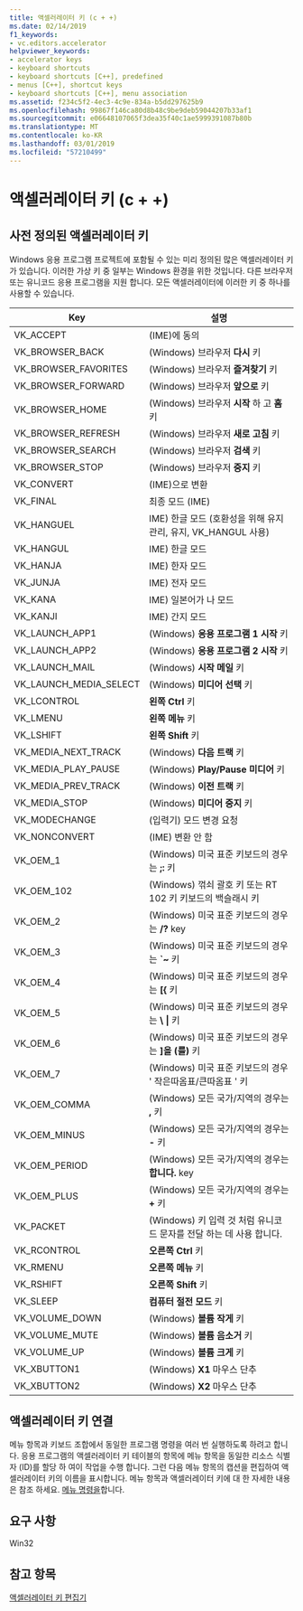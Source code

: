 ```yaml
---
title: 액셀러레이터 키 (c + +)
ms.date: 02/14/2019
f1_keywords:
- vc.editors.accelerator
helpviewer_keywords:
- accelerator keys
- keyboard shortcuts
- keyboard shortcuts [C++], predefined
- menus [C++], shortcut keys
- keyboard shortcuts [C++], menu association
ms.assetid: f234c5f2-4ec3-4c9e-834a-b5dd297625b9
ms.openlocfilehash: 99867f146ca80d8b48c9be9deb59044207b33af1
ms.sourcegitcommit: e06648107065f3dea35f40c1ae5999391087b80b
ms.translationtype: MT
ms.contentlocale: ko-KR
ms.lasthandoff: 03/01/2019
ms.locfileid: "57210499"
---
```

# <a name="accelerator-keys-c"></a>액셀러레이터 키 (c + +)

## <a name="predefined-accelerator-keys"></a>사전 정의된 액셀러레이터 키

Windows 응용 프로그램 프로젝트에 포함될 수 있는 미리 정의된 많은 액셀러레이터 키가 있습니다. 이러한 가상 키 중 일부는 Windows 환경을 위한 것입니다. 다른 브라우저 또는 유니코드 응용 프로그램을 지원 합니다. 모든 액셀러레이터에 이러한 키 중 하나를 사용할 수 있습니다.

|Key|설명|
|---------|-----------------|
|VK_ACCEPT|(IME)에 동의|
|VK_BROWSER_BACK|(Windows) 브라우저 **다시** 키|
|VK_BROWSER_FAVORITES|(Windows) 브라우저 **즐겨찾기** 키|
|VK_BROWSER_FORWARD|(Windows) 브라우저 **앞으로** 키|
|VK_BROWSER_HOME|(Windows) 브라우저 **시작** 하 고 **홈** 키|
|VK_BROWSER_REFRESH|(Windows) 브라우저 **새로 고침** 키|
|VK_BROWSER_SEARCH|(Windows) 브라우저 **검색** 키|
|VK_BROWSER_STOP|(Windows) 브라우저 **중지** 키|
|VK_CONVERT|(IME)으로 변환|
|VK_FINAL|최종 모드 (IME)|
|VK_HANGUEL|IME) 한글 모드 (호환성을 위해 유지 관리, 유지, VK_HANGUL 사용)|
|VK_HANGUL|IME) 한글 모드|
|VK_HANJA|IME) 한자 모드|
|VK_JUNJA|IME) 전자 모드|
|VK_KANA|IME) 일본어가 나 모드|
|VK_KANJI|IME) 간지 모드|
|VK_LAUNCH_APP1|(Windows) **응용 프로그램 1 시작** 키|
|VK_LAUNCH_APP2|(Windows) **응용 프로그램 2 시작** 키|
|VK_LAUNCH_MAIL|(Windows) **시작 메일** 키|
|VK_LAUNCH_MEDIA_SELECT|(Windows) **미디어 선택** 키|
|VK_LCONTROL|**왼쪽 Ctrl** 키|
|VK_LMENU|**왼쪽 메뉴** 키|
|VK_LSHIFT|**왼쪽 Shift** 키|
|VK_MEDIA_NEXT_TRACK|(Windows) **다음 트랙** 키|
|VK_MEDIA_PLAY_PAUSE|(Windows) **Play/Pause 미디어** 키|
|VK_MEDIA_PREV_TRACK|(Windows) **이전 트랙** 키|
|VK_MEDIA_STOP|(Windows) **미디어 중지** 키|
|VK_MODECHANGE|(입력기) 모드 변경 요청|
|VK_NONCONVERT|(IME) 변환 안 함|
|VK_OEM_1|(Windows) 미국 표준 키보드의 경우는 **;:** 키|
|VK_OEM_102|(Windows) 꺾쇠 괄호 키 또는 RT 102 키 키보드의 백슬래시 키|
|VK_OEM_2|(Windows) 미국 표준 키보드의 경우는 **/?** key|
|VK_OEM_3|(Windows) 미국 표준 키보드의 경우는 **`~** 키|
|VK_OEM_4|(Windows) 미국 표준 키보드의 경우는 **[{** 키|
|VK_OEM_5|(Windows) 미국 표준 키보드의 경우는 **\\ &#124;** 키|
|VK_OEM_6|(Windows) 미국 표준 키보드의 경우는 **]을 (를)** 키|
|VK_OEM_7|(Windows) 미국 표준 키보드의 경우 ' 작은따옴표/큰따옴표 ' 키|
|VK_OEM_COMMA|(Windows) 모든 국가/지역의 경우는 **,** 키|
|VK_OEM_MINUS|(Windows) 모든 국가/지역의 경우는 **-** 키|
|VK_OEM_PERIOD|(Windows) 모든 국가/지역의 경우는 **합니다.** key|
|VK_OEM_PLUS|(Windows) 모든 국가/지역의 경우는 **+** 키|
|VK_PACKET|(Windows) 키 입력 것 처럼 유니코드 문자를 전달 하는 데 사용 합니다.|
|VK_RCONTROL|**오른쪽 Ctrl** 키|
|VK_RMENU|**오른쪽 메뉴** 키|
|VK_RSHIFT|**오른쪽 Shift** 키|
|VK_SLEEP|**컴퓨터 절전 모드** 키|
|VK_VOLUME_DOWN|(Windows) **볼륨 작게** 키|
|VK_VOLUME_MUTE|(Windows) **볼륨 음소거** 키|
|VK_VOLUME_UP|(Windows) **볼륨 크게** 키|
|VK_XBUTTON1|(Windows) **X1** 마우스 단추|
|VK_XBUTTON2|(Windows) **X2** 마우스 단추|

## <a name="accelerator-key-association"></a>액셀러레이터 키 연결

메뉴 항목과 키보드 조합에서 동일한 프로그램 명령을 여러 번 실행하도록 하려고 합니다. 응용 프로그램의 액셀러레이터 키 테이블의 항목에 메뉴 항목을 동일한 리소스 식별자 (ID)를 할당 하 여이 작업을 수행 합니다. 그런 다음 메뉴 항목의 캡션을 편집하여 액셀러레이터 키의 이름을 표시합니다. 메뉴 항목과 액셀러레이터 키에 대 한 자세한 내용은 참조 하세요. [메뉴 명령을](../windows/associating-a-menu-command-with-an-accelerator-key.md)합니다.

## <a name="requirements"></a>요구 사항

Win32

## <a name="see-also"></a>참고 항목

[액셀러레이터 키 편집기](../windows/accelerator-editor.md)<br/>